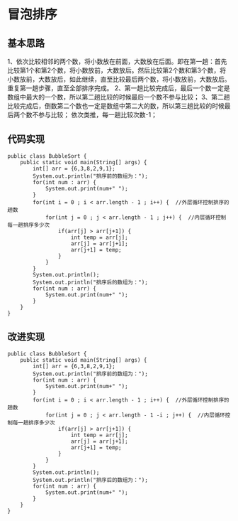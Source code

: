 # 冒泡排序

## 基本思路
1、依次比较相邻的两个数，将小数放在前面，大数放在后面。即在第一趟：首先比较第1个和第2个数，将小数放前，大数放后。然后比较第2个数和第3个数，将小数放前，大数放后，如此继续，直至比较最后两个数，将小数放前，大数放后。重复第一趟步骤，直至全部排序完成。
2、第一趟比较完成后，最后一个数一定是数组中最大的一个数，所以第二趟比较的时候最后一个数不参与比较；
3、第二趟比较完成后，倒数第二个数也一定是数组中第二大的数，所以第三趟比较的时候最后两个数不参与比较；
依次类推，每一趟比较次数-1；

## 代码实现
```
public class BubbleSort {
	public static void main(String[] args) {
		int[] arr = {6,3,8,2,9,1};
		System.out.println("排序前的数组为：");
		for(int num : arr) {
			System.out.print(num+" ");
		}
		for(int i = 0 ; i < arr.length - 1 ; i++) {  //外层循环控制排序的趟数
			for(int j = 0 ; j < arr.length - 1 ; j++) {  //内层循环控制每一趟排序多少次
				if(arr[j] > arr[j+1]) {
					int temp = arr[j];
					arr[j] = arr[j+1];
					arr[j+1] = temp;
				}
			}
		}
		System.out.println();
		System.out.println("排序后的数组为：");
		for(int num : arr) {
			System.out.print(num+" ");
		}
	}
}
```

## 改进实现
```
public class BubbleSort {
	public static void main(String[] args) {
		int[] arr = {6,3,8,2,9,1};
		System.out.println("排序前的数组为：");
		for(int num : arr) {
			System.out.print(num+" ");
		}
		for(int i = 0 ; i < arr.length - 1 ; i++) {  //外层循环控制排序的趟数
			for(int j = 0 ; j < arr.length - 1 -i ; j++) {  //内层循环控制每一趟排序多少次
				if(arr[j] > arr[j+1]) {
					int temp = arr[j];
					arr[j] = arr[j+1];
					arr[j+1] = temp;
				}
			}
		}
		System.out.println();
		System.out.println("排序后的数组为：");
		for(int num : arr) {
			System.out.print(num+" ");
		}
	}
}
```
